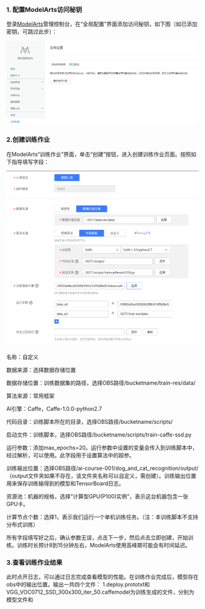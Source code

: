 ### 1. 配置ModelArts访问秘钥
登录[ModelArts](https://console.huaweicloud.com/modelarts/?region=cn-north-1#/manage/dashboard)管理控制台，在“全局配置”界面添加访问秘钥，如下图（如已添加密钥，可跳过此步）：

<img src="https://github.com/huaweicloud/ModelArts-Lab/blob/master/train_inference/image_recognition/images/%E6%B7%BB%E5%8A%A0%E8%AE%BF%E9%97%AE%E7%A7%98%E9%92%A5.PNG" width="800px" />

### 2.创建训练作业
在ModelArts“训练作业”界面，单击“创建”按钮，进入创建训练作业页面。按照如下指导填写字段：

![train](https://github.com/shanchenqi/atlas200DK/blob/master/picture/train.png)

名称：自定义

数据来源：选择数据存储位置

数据存储位置：训练数据集的路径，选择OBS路径/bucketname/train-res/data/

算法来源：常用框架

AI引擎：Caffe，Caffe-1.0.0-python2.7

代码目录：训练脚本所在的目录，选择OBS路径/bucketname/scripts/

启动文件：训练脚本，选择OBS路径/bucketname/scripts/train-caffe-ssd.py

运行参数：添加max_epochs=20。运行参数中设置的变量会传入到训练脚本中，经过解析，可以使用。此字段用于设置算法中的超参。

训练输出位置：选择OBS路径/ai-course-001/dog_and_cat_recognition/output/（output文件夹如果不存在，该文件夹名称可以自定义，需创建）。训练输出位置用来保存训练输得到的模型和TensorBoard日志。

资源池：机器的规格，选择“计算型GPU(P100)实例”，表示这台机器包含一张GPU卡。

计算节点个数：选择1，表示我们运行一个单机训练任务。（注：本训练脚本不支持分布式训练）

所有字段填写好之后，确认参数无误，点击下一步，然后点击立即创建，开始训练。训练时长预计8到15分钟左右，ModelArts使用高峰期可能会有时间延迟。

### 3.查看训练作业结果

此时点开日志，可以通过日志完成查看模型的性能。在训练作业完成后，模型存在obs中的输出位置。输出一共四个文件：
1.deploy.prototxt和VGG_VOC0712_SSD_300x300_iter_50.caffemodel为训练生成的文件，分别为模型文件和